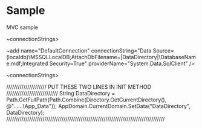 # Sample

MVC sample

~connectionStrings>

 ~add name="DefaultConnection" connectionString="Data Source=(localdb)\MSSQLLocalDB;AttachDbFilename=|DataDirectory|\DatabaseName.mdf;Integrated Security=True" providerName="System.Data.SqlClient" />
 
 ~connectionStrings>

///////////////////// PUT THESE TWO LINES IN INIT METHOD ///////////////////////////
String DataDirectory = Path.GetFullPath(Path.Combine(Directory.GetCurrentDirectory(), @"..\..\..\App_Data"));
AppDomain.CurrentDomain.SetData("DataDirectory", DataDirectory);
///////////////////////////////////////////////////////////////////////////////////
